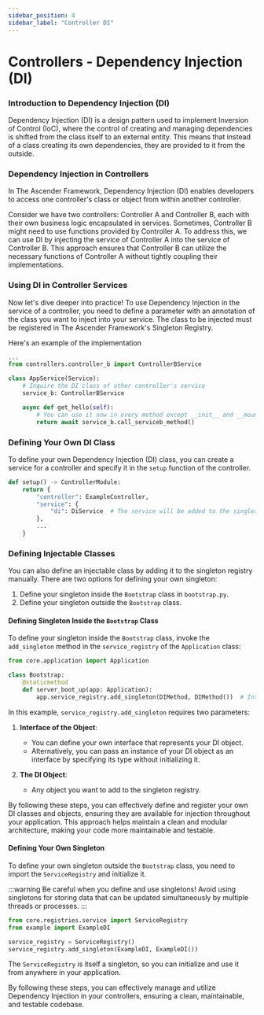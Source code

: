 ```yaml
---
sidebar_position: 4
sidebar_label: "Controller DI"
---
```

# Controllers - Dependency Injection (DI)

### Introduction to Dependency Injection (DI)

Dependency Injection (DI) is a design pattern used to implement Inversion of Control (IoC), where the control of creating and managing dependencies is shifted from the class itself to an external entity. This means that instead of a class creating its own dependencies, they are provided to it from the outside.

### Dependency Injection in Controllers

In The Ascender Framework, Dependency Injection (DI) enables developers to access one controller's class or object from within another controller.

Consider we have two controllers: Controller A and Controller B, each with their own business logic encapsulated in services. Sometimes, Controller B might need to use functions provided by Controller A. To address this, we can use DI by injecting the service of Controller A into the service of Controller B. This approach ensures that Controller B can utilize the necessary functions of Controller A without tightly coupling their implementations.

### Using DI in Controller Services

Now let's dive deeper into practice! To use Dependency Injection in the service of a controller, you need to define a parameter with an annotation of the class you want to inject into your service. The class to be injected must be registered in The Ascender Framework's Singleton Registry.

Here's an example of the implementation
```py
...
from controllers.controller_b import ControllerBService

class AppService(Service):
    # Inquire the DI class of other controller's service
    service_b: ControllerBService

    async def get_hello(self):
        # You can use it now in every method except __init__ and __mounted__
        return await service_b.call_serviceb_method()
```

### Defining Your Own DI Class

To define your own Dependency Injection (DI) class, you can create a service for a controller and specify it in the `setup` function of the controller.

```python
def setup() -> ControllerModule:
    return {
        "controller": ExampleController,
        "service": {
            "di": DiService  # The service will be added to the singleton registry
        },
        ...
    }
```

### Defining Injectable Classes

You can also define an injectable class by adding it to the singleton registry manually. There are two options for defining your own singleton:

1. Define your singleton inside the `Bootstrap` class in `bootstrap.py`.
2. Define your singleton outside the `Bootstrap` class.

#### Defining Singleton Inside the `Bootstrap` Class

To define your singleton inside the `Bootstrap` class, invoke the `add_singleton` method in the `service_registry` of the `Application` class:

```python
from core.application import Application

class Bootstrap:
    @staticmethod
    def server_boot_up(app: Application):
        app.service_registry.add_singleton(DIMethod, DIMethod())  # Interface, Object itself
```

In this example, `service_registry.add_singleton` requires two parameters:

1. **Interface of the Object**:
   - You can define your own interface that represents your DI object.
   - Alternatively, you can pass an instance of your DI object as an interface by specifying its type without initializing it.

2. **The DI Object**:
   - Any object you want to add to the singleton registry.

By following these steps, you can effectively define and register your own DI classes and objects, ensuring they are available for injection throughout your application. This approach helps maintain a clean and modular architecture, making your code more maintainable and testable.

#### Defining Your Own Singleton

To define your own singleton outside the `Bootstrap` class, you need to import the `ServiceRegistry` and initialize it.

:::warning
Be careful when you define and use singletons! Avoid using singletons for storing data that can be updated simultaneously by multiple threads or processes.
:::

```python
from core.registries.service import ServiceRegistry
from example import ExampleDI

service_registry = ServiceRegistry()
service_registry.add_singleton(ExampleDI, ExampleDI())
```

The `ServiceRegistry` is itself a singleton, so you can initialize and use it from anywhere in your application.

By following these steps, you can effectively manage and utilize Dependency Injection in your controllers, ensuring a clean, maintainable, and testable codebase.